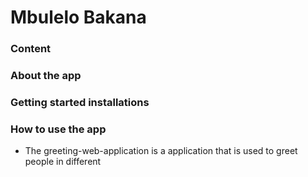 <h1>Mbulelo Bakana</h1>

<h3>Content</h3>
<h3>About the app</h3>
<h3>Getting started installations</h3>
<h3>How to use the app</h3>


<ul><li>The greeting-web-application is a application that is used to greet people in different</li> 
